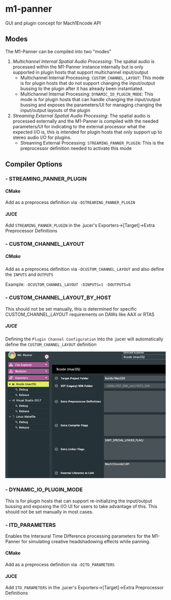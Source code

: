 # m1-panner
GUI and plugin concept for Mach1Encode API


## Modes
The M1-Panner can be compiled into two "modes"
 1. *Multichannel Internal Spatial Audio Processing*: The spatial audio is processed within the M1-Panner instance internally but is only supported in plugin hosts that support multichannel input/output
 	- Multichannel Internal Processing: `CUSTOM_CHANNEL_LAYOUT`: This mode is for plugin hosts that do not support changing the input/output bussing to the plugin after it has already been instantiated.
 	- Multichannel Internal Processing: `DYNAMIC_IO_PLUGIN_MODE`: This mode is for plugin hosts that can handle changing the input/output bussing and exposes the parameters/UI for managing changing the input/output layouts of the plugin
 2. *Streaming External Spatial Audio Processing*: The spatial audio is processed externally and the M1-Panner is compiled with the needed parameters/UI for indicating to the external processor what the expected I/O is, this is intended for plugin hosts that only support up to stereo audio I/O for plugins.
 	- Streaming External Processing: `STREAMING_PANNER_PLUGIN`: This is the preprocessor definition needed to activate this mode

## Compiler Options

### - STREAMING_PANNER_PLUGIN

#### CMake
Add as a preprocess definition via `-DSTREAMING_PANNER_PLUGIN`

#### JUCE
Add `STREAMING_PANNER_PLUGIN` in the .jucer's Exporters->[Target]->Extra Preprocessor Definitions

### - CUSTOM_CHANNEL_LAYOUT

##### CMake
Add as a preprocess definition via `-DCUSTOM_CHANNEL_LAYOUT` and also define the `INPUTS` and `OUTPUTS`

Example:
`-DCUSTOM_CHANNEL_LAYOUT -DINPUTS=1 -DOUTPUTS=8`

### - CUSTOM_CHANNEL_LAYOUT_BY_HOST
This should not be set manually, this is determined for specific CUSTOM_CHANNEL_LAYOUT requirements on DAWs like AAX or RTAS

##### JUCE
Defining the `Plugin Channel Configuration` into the .jucer will automatically define the `CUSTOM_CHANNEL_LAYOUT` definition

![Custom_CHANNEL_LAYOUT JUCE Setup](./.readme/setup_custom_channel_layout.gif)

### - DYNAMIC_IO_PLUGIN_MODE
This is for plugin hosts that can support re-initializing the input/output bussing and exposing the I/O UI for users to take advantage of this. This should not be set manually in most cases.

### - ITD_PARAMETERS
Enables the Interaural Time Difference processing parameters for the M1-Panner for simulating creative headshadowing effects while panning.

#### CMake
Add as a preprocess definition via `-DITD_PARAMETERS`

#### JUCE
Add `ITD_PARAMETERS` in the .jucer's Exporters->[Target]->Extra Preprocessor Definitions
